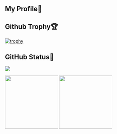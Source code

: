 ## My Profile🌱


## Github Trophy🏆
[![trophy](https://github-profile-trophy.vercel.app/?username=shusaku009&rank=-C,-B&theme=dracula)](https://github.com/shusaku009/github-profile-trophy)

## GitHub Status💪
![](https://github-profile-summary-cards.vercel.app/api/cards/profile-details?username=shusaku009&theme=dracula)

<p>
  <a href="https://github.com/miwashutaro0611">
  <img align="left" height="170px" src="https://github-readme-stats.vercel.app/api?username=shusaku009&count_private=true&show_icons=true&theme=dracula" />
  </a>
  <a href="https://github.com/miwashutaro0611">
    <img align="left" height="170px" src="https://github-readme-stats.vercel.app/api/top-langs/?username=shusaku009&layout=compact&theme=dracula" />
  </a>
</p>


<!--
**shusaku009/shusaku009** is a ✨ _special_ ✨ repository because its `README.md` (this file) appears on your GitHub profile.

Here are some ideas to get you started:

<p align="left">
  <a href="https://github.com/shusaku009/shusaku009/">
    <img src="https://komarev.com/ghpvc/?username=shusaku009" alt="shusaku009" />
  </a>
  <a href="http://twitter.com/shusaku009">
    <img height="20" src="https://img.shields.io/twitter/follow/shusaku009?label=Twitter&logo=twitter&style=flat" />
  </a>
  <a href="https://github.com/shusaku009">
    <img height="20" src="https://img.shields.io/github/followers/shusaku009?label=follow&logo=github&style=flat" />
  </a>
  <a href="https://www.reddit.com/user/shusaku009">
    <img height="20" src="https://img.shields.io/reddit/user-karma/combined/shusaku009?label=Reddit&logo=reddit&style=flat" />
  </a>
  <a href="https://stackoverflow.com/users/5720201/shusaku009">
    <img height="20" src="https://img.shields.io/stackexchange/stackoverflow/r/5720201?label=StackOverflow&logo=stack-overflow&style=flat" />
  </a>
  <a href="http://qiita.com/shusaku009">
    <img height="20" src="https://qiita-badge.apiapi.app/s/shusaku009/posts.svg" />
  </a>
  <//qiita.com/shusaku009">
    <img height="20" src="https://qiita-badge.apiapi.app/s/shusaku009/contributions.svg" />
  </a>
</p>

- 🔭 I’m currently working on ...
- 🌱 I’m currently learning ...
- 👯 I’m looking to collaborate on ...
- 🤔 I’m looking for help with ...
- 💬 Ask me about ...
- 📫 How to reach me: ...
- 😄 Pronouns: ...
- ⚡ Fun fact: ...
-->
